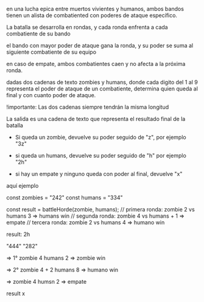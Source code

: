 en una lucha epica entre muertos vivientes y humanos, ambos bandos tienen un alista de combatiented con poderes de ataque específico.

La batalla se desarrolla en rondas, y cada ronda enfrenta a cada combatiente de su bando 

el bando con mayor poder de ataque gana la ronda, y su poder se suma al siguiente combatiente de su equipo 

en caso de empate, ambos combatientes caen y no afecta a la próxima ronda.

dadas dos cadenas de texto zombies y humans, donde cada digito del 1 al 9 representa el poder de ataque de un combatiente, determina quien queda al final y con cuanto poder de ataque.

!importante: Las dos cadenas siempre tendrán la misma longitud 

La salida es  una cadena de texto  que representa el resultado final de la batalla 

* Si queda un zombie, devuelve su poder seguido de "z", por ejemplo "3z"

* si queda un humans, devuelve su poder seguido de "h" por ejemplo "2h"

* si hay un empate y ninguno queda con poder al final, devuelve "x"

aquí ejemplo 


const zombies = "242"
const humans = "334"

const result = battleHorde(zombie, humans);
// primera ronda: zombie 2 vs humans 3 => humans win
// segunda ronda: zombie 4 vs humans + 1 => empate
// tercera ronda: zombie 2 vs humans 4 => humano win 

result: 2h


"444"
"282"

=> 1° zombie 4 humans 2 => zombie win

=> 2° zombie 4 + 2 humans 8 => humano win 

=> zombie 4 humsn 2 => empate

result x